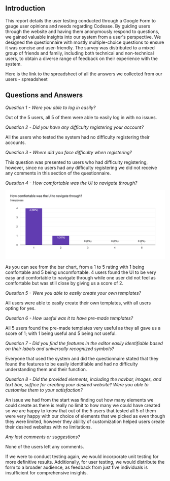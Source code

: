 ## Introduction 

This report details the user testing conducted through a Google Form to gauge user opinions and needs regarding Codease. By guiding users through the website and having them anonymously respond to questions, we gained valuable insights into our system from a user's perspective. We designed the questionnaire with mostly multiple-choice questions to ensure it was concise and user-friendly. The survey was distributed to a mixed group of friends and family, including both technical and non-technical users, to obtain a diverse range of feedback on their experience with the system.

Here is the link to the spreadsheet of all the answers we collected from our users - spreadsheet 

## Questions and Answers


_Question 1 - Were you able to log in easily?_	

Out of the 5 users, all 5 of them were able to easily log in with no issues. 

_Question 2 - Did you have any difficulty registering your account?_

All the users who tested the system had no difficulty registering their accounts.

_Question 3 - Where did you face difficulty when registering?_

This question was presented to users who had difficulty registering, however, since no users had any difficulty registering we did not receive any comments in this section of the questionnaire.

_Question 4 - How comfortable was the UI to navigate through?_

![Q4](Q4.png)

As you can see from the bar chart, from a 1 to 5 rating with 1 being comfortable and 5 being uncomfortable. 4 users found the UI to be very easy and comfortable to navigate through while one user did not feel as comfortable but was still close by giving us a score of 2.
	
_Question 5 - Were you able to easily create your own templates?_

All users were able to easily create their own templates, with all users opting for yes.

_Question 6 - How useful was it to have pre-made templates?_

All 5 users found the pre-made templates very useful as they all gave us a score of 1; with 1 being useful and 5 being not useful. 

_Question 7 - Did you find the features in the editor easily identifiable based on their labels and universally recognized symbols?_	

Everyone that used the system and did the questionnaire stated that they found the features to be easily identifiable and had no difficulty understanding them and their function. 

_Question 8 - Did the provided elements, including the navbar, images, and text box, suffice for creating your desired website? Were you able to customise them to your satisfaction?_

An issue we had from the start was finding out how many elements we could create as there is really no limit to how many we could have created so we are happy to know that out of the 5 users that tested all 5 of them were very happy with our choice of elements that we picked as even though they were limited, however they ability of customization helped users create their desired websites with no limitations.  
	
_Any last comments or suggestions?_

None of the users left any comments.


If we were to conduct testing again, we would incorporate unit testing for more definitive results. Additionally, for user testing, we would distribute the form to a broader audience, as feedback from just five individuals is insufficient for comprehensive insights.

